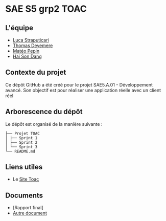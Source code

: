 # SAE S5 grp2 TOAC

## L'équipe
- [Luca Straputicari](https://github.com/lucastrap)
- [Thomas Deyemere](https://github.com/bsct-tormod)
- [Matéo Pepin](https://github.com/SOLUPRED3)
- [Hai Son Dang](https://github.com/haisondang)

## Contexte du projet
Ce dépôt GitHub a été créé pour le projet SAE5.A.01 - Développement avancé. Son objectif est pour réaliser une application réelle avec un client réel

## Arborescence du dépôt
Le dépôt est organisé de la manière suivante :

```
├── Projet TOAC
│ ├── Sprint 1
│ ├── Sprint 2
│ └── Sprint 3
└── README.md
```

## Liens utiles

- Le [Site Toac](https://half.toac-triathlon.com/)


## Documents
- [Rapport final]
- [Autre document](docs/autre_document.pdf)
